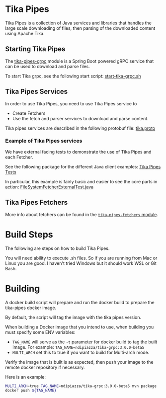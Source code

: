 # Tika Pipes

Tika Pipes is a collection of Java services and libraries that handles the large scale downloading of files, 
then parsing of the downloaded content using Apache Tika.

## Starting Tika Pipes

The [tika-pipes-grpc](tika-pipes-grpc) module is a Spring Boot powered gRPC service that can be used to download and parse files.

To start Tika grpc, see the following start script: [start-tika-grpc.sh](tika-pipes-grpc%2Fdocker-build%2Fstart-tika-grpc.sh)

## Tika Pipes Services

In order to use Tika Pipes, you need to use Tika Pipes service to 

* Create Fetchers
* Use the fetch and parser services to download and parse content.

Tika pipes services are described in the following protobuf file: [tika.proto](tika-pipes-proto%2Fsrc%2Fmain%2Fproto%2Ftika.proto)

### Example of Tika Pipes services

We have external facing tests to demonstrate the use of Tika Pipes and each Fetcher.

See the following package for the different Java client examples: [Tika Pipes Tests](tika-pipes-test%2Fsrc%2Fmain%2Fjava%2Fpipes)

In particular, this example is fairly basic and easier to see the core parts in action: [FileSystemFetcherExternalTest.java](tika-pipes-test%2Fsrc%2Fmain%2Fjava%2Fpipes%2Ffilesystem%2FFileSystemFetcherExternalTest.java)

## Tika Pipes Fetchers

More info about fetchers can be found in the [`tika-pipes-fetchers` module](tika-pipes-fetchers).

# Build Steps

The following are steps on how to build Tika Pipes.

You will need ability to execute .sh files. So if you are running from Mac or Linux you are good. I haven't tried Windows but
it should work WSL or Git Bash.

# Building

A docker build script will prepare and run the docker build to prepare the tika-pipes docker image.

By default, the script will tag the image with the tika pipes version.

When building a Docker image that you intend to use, when building you must specify some ENV variables:

* `TAG_NAME` will serve as the `-t` parameter for docker build to tag the built image. For example: `TAG_NAME=ndipiazza/tika-grpc:3.0.0-beta5`
* `MULTI_ARCH` set this to true if you want to build for Multi-arch mode.

Verify the image that is built is as expected, then push your image to the remote docker repository if necessary.

Here is an example:

```bash
MULTI_ARCH=true TAG_NAME=ndipiazza/tika-grpc:3.0.0-beta5 mvn package
docker push ${TAG_NAME}
```
